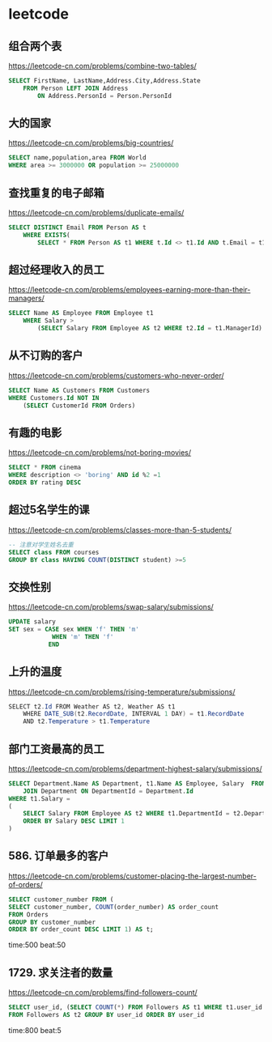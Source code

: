 # leetcode

## 组合两个表

<https://leetcode-cn.com/problems/combine-two-tables/>

```sql
SELECT FirstName, LastName,Address.City,Address.State
    FROM Person LEFT JOIN Address
        ON Address.PersonId = Person.PersonId
```

## 大的国家

<https://leetcode-cn.com/problems/big-countries/>

```sql
SELECT name,population,area FROM World
WHERE area >= 3000000 OR population >= 25000000
```

## 查找重复的电子邮箱

<https://leetcode-cn.com/problems/duplicate-emails/>

```sql 
SELECT DISTINCT Email FROM Person AS t
    WHERE EXISTS(
        SELECT * FROM Person AS t1 WHERE t.Id <> t1.Id AND t.Email = t1.Email)
```

## 超过经理收入的员工

<https://leetcode-cn.com/problems/employees-earning-more-than-their-managers/>

```sql
SELECT Name AS Employee FROM Employee t1
    WHERE Salary > 
        (SELECT Salary FROM Employee AS t2 WHERE t2.Id = t1.ManagerId)
```

## 从不订购的客户

<https://leetcode-cn.com/problems/customers-who-never-order/>

```sql
SELECT Name AS Customers FROM Customers 
WHERE Customers.Id NOT IN
    (SELECT CustomerId FROM Orders)
```

## 有趣的电影

<https://leetcode-cn.com/problems/not-boring-movies/>

```sql
SELECT * FROM cinema
WHERE description <> 'boring' AND id %2 =1 
ORDER BY rating DESC
```

## 超过5名学生的课

<https://leetcode-cn.com/problems/classes-more-than-5-students/>

```sql
-- 注意对学生姓名去重
SELECT class FROM courses 
GROUP BY class HAVING COUNT(DISTINCT student) >=5
```

## 交换性别

<https://leetcode-cn.com/problems/swap-salary/submissions/>

```sql
UPDATE salary 
SET sex = CASE sex WHEN 'f' THEN 'm'
            WHEN 'm' THEN 'f'
           END
```

## 上升的温度

<https://leetcode-cn.com/problems/rising-temperature/submissions/>

```java
SELECT t2.Id FROM Weather AS t2, Weather AS t1
    WHERE DATE_SUB(t2.RecordDate, INTERVAL 1 DAY) = t1.RecordDate
    AND t2.Temperature > t1.Temperature
```

## 部门工资最高的员工

<https://leetcode-cn.com/problems/department-highest-salary/submissions/>

```sql
SELECT Department.Name AS Department, t1.Name AS Employee, Salary  FROM Employee AS t1
    JOIN Department ON DepartmentId = Department.Id 
WHERE t1.Salary =
(
    SELECT Salary FROM Employee AS t2 WHERE t1.DepartmentId = t2.DepartmentId
    ORDER BY Salary DESC LIMIT 1
)
```

## 586. 订单最多的客户

<https://leetcode-cn.com/problems/customer-placing-the-largest-number-of-orders/>

```sql
SELECT customer_number FROM (
SELECT customer_number, COUNT(order_number) AS order_count 
FROM Orders 
GROUP BY customer_number
ORDER BY order_count DESC LIMIT 1) AS t;
```

time:500 beat:50

## 1729. 求关注者的数量

<https://leetcode-cn.com/problems/find-followers-count/>

```sql
SELECT user_id, (SELECT COUNT(*) FROM Followers AS t1 WHERE t1.user_id = t2.user_id ) AS followers_count 
FROM Followers AS t2 GROUP BY user_id ORDER BY user_id
```

time:800 beat:5
